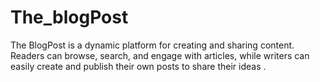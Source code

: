 # The_blogPost
The BlogPost is a dynamic platform for creating and sharing content. Readers can browse, search, and engage with articles, while writers can easily create and publish their own posts to share their ideas .
